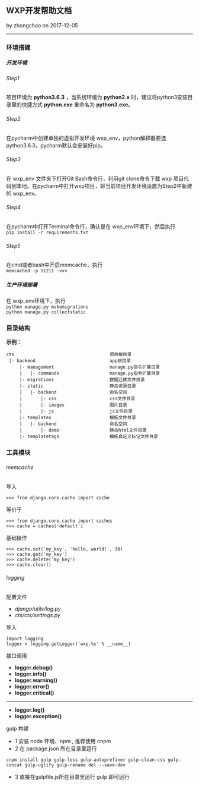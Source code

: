 ## WXP开发帮助文档
by zhongchao on 2017-12-05

---
### 环境搭建
##### 开发环境
###### Step1
项目环境为 **python3.6.3** ，当系统环境为 **python2.x** 时，建议将python3安装目录里的快捷方式 **python.exe** 重命名为 **python3.exe**。
###### Step2
在pycharm中创建单独的虚拟开发环境 wxp_env，python解释器要选python3.6.3，pycharm默认会安装好pip。
###### Step3
在 wxp_env 文件夹下打开Git Bash命令行，利用git clone命令下载 wxp 项目代码到本地。在pycharm中打开wxp项目，将当前项目开发环境设置为Step2中新建的 wxp_env。
###### Step4
在pycharm中打开Terminal命令行，确认是在 wxp_env环境下，然后执行  
`pip install -r requirements.txt`
###### Step5
在cmd或者bash中开启memcache，执行  
`memcached -p 11211 -vvv`

##### 生产环境部署
在 wxp_env环境下，执行  
`python manage.py makemigrations`  
`python manage.py collectstatic`


### 目录结构
**示例：**

    cts                                    项目根目录
     |- backend                            app根目录
         |- management                     manage.py指令扩展目录
         |   |- commands                   manage.py指令扩展目录
         |- migrations                     数据迁移文件目录
         |- static                         静态资源目录
         |   |- backend                    命名空间
         |       |- css                    css文件目录
         |       |- images                 图片目录
         |       |- js                     js文件目录
         |- templates                      模板文件目录
         |   |- backend                    命名空间
         |       |- demo                   静态html文件目录
         |- templatetags                   模板自定义标记文件目录
    
### 工具模块

###### memcache
导入
    
    >>> from django.core.cache import cache
    
等价于
    
    >>> from django.core.cache import caches
    >>> cache = caches['default']
    
基础操作
    
    >>> cache.set('my_key', 'hello, world!', 30)
    >>> cache.get('my_key')
    >>> cache.delete('my_key')
    >>> cache.clear()
    
###### logging
配置文件

- _django/utils/log.py_
- _cts/cts/settings.py_

导入
    
    import logging
    logger = logging.getLogger('wxp.%s' % __name__)
    
接口调用

- **logger.debug()**
- **logger.info()**
- **logger.warning()**
- **logger.error()**
- **logger.critical()**

---
- **logger.log()**
- **logger.exception()**

gulp 构建

- 1 安装 node 环境、npm , 推荐使用 cnpm
- 2 在 package.json 所在目录里运行
 ````
cnpm install gulp gulp-less gulp-autoprefixer gulp-clean-css gulp-concat gulp-uglify gulp-rename del --save-dev
````
- 3 直接在gulpfile.js所在目录里运行 gulp 即可运行

